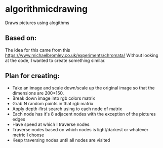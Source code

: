 # algorithmicdrawing
Draws pictures using alogithms

## Based on:
The idea for this came from this https://www.michaelbromley.co.uk/experiments/chromata/
Without looking at the code, I wanted to create something similar.


## Plan for creating:
* Take an image and scale down/scale up the original image so that the dimensions are 200*150.
* Break down image into rgb colors matrix
* Grab N random points in that rgb matrix
* Apply depth-first search using to each node of matrix
* Each node has it's 8 adjacent nodes with the exception of the pictures edges
* Have speed at which I traverse nodes
* Traverse nodes based on which nodes is light/darkest or whatever metric I choose
* Keep traversing nodes until all nodes are visited
